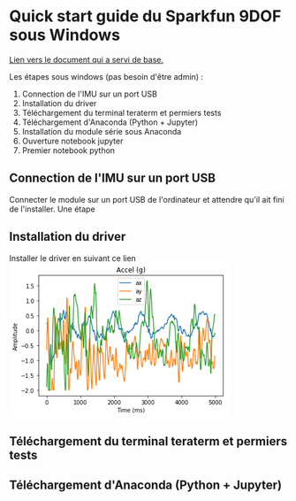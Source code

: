 # Quick start guide du Sparkfun 9DOF sous Windows

[Lien vers le document qui a servi de base.](https://learn.sparkfun.com/tutorials/9dof-razor-imu-m0-hookup-guide?_ga=2.99420060.326620079.1517431239-364404356.1517431239)

Les étapes sous windows (pas besoin d'être admin) :

1. Connection de l'IMU sur un port USB
2. Installation du driver
3. Téléchargement du terminal teraterm et permiers tests
4. Téléchargement d'Anaconda (Python + Jupyter)
5. Installation du module série sous Anaconda
6. Ouverture notebook jupyter
7. Premier notebook python

## Connection de l'IMU sur un port USB
Connecter le module sur un port USB de l'ordinateur et attendre qu'il ait fini de l'installer. Une étape 

## Installation du driver
Installer le driver en suivant ce lien
![png](output_5_0.png)


## Téléchargement du terminal teraterm et permiers tests

## Téléchargement d'Anaconda (Python + Jupyter)

